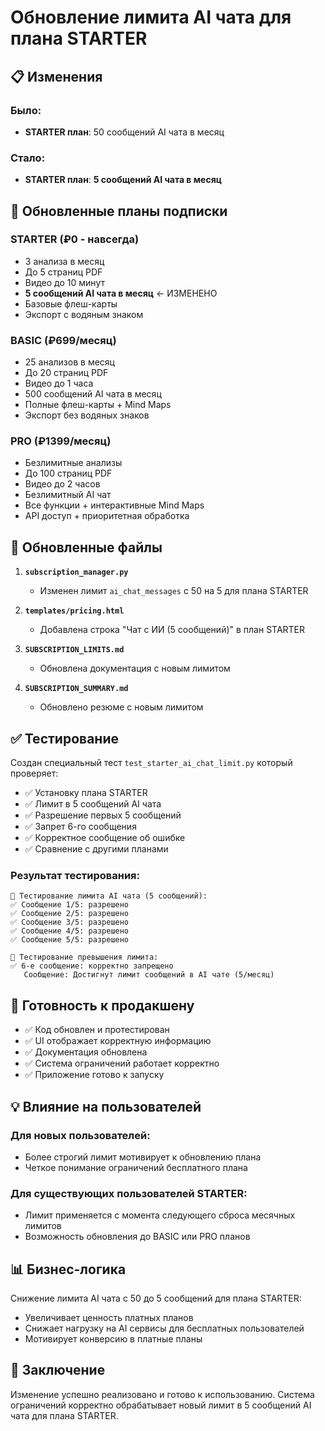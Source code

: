 # Обновление лимита AI чата для плана STARTER

## 📋 Изменения

### Было:
- **STARTER план**: 50 сообщений AI чата в месяц

### Стало:
- **STARTER план**: **5 сообщений AI чата в месяц**

## 🎯 Обновленные планы подписки

### STARTER (₽0 - навсегда)
- 3 анализа в месяц
- До 5 страниц PDF
- Видео до 10 минут
- **5 сообщений AI чата в месяц** ← ИЗМЕНЕНО
- Базовые флеш-карты
- Экспорт с водяным знаком

### BASIC (₽699/месяц)
- 25 анализов в месяц
- До 20 страниц PDF
- Видео до 1 часа
- 500 сообщений AI чата в месяц
- Полные флеш-карты + Mind Maps
- Экспорт без водяных знаков

### PRO (₽1399/месяц)
- Безлимитные анализы
- До 100 страниц PDF
- Видео до 2 часов
- Безлимитный AI чат
- Все функции + интерактивные Mind Maps
- API доступ + приоритетная обработка

## 🔧 Обновленные файлы

1. **`subscription_manager.py`**
   - Изменен лимит `ai_chat_messages` с 50 на 5 для плана STARTER

2. **`templates/pricing.html`**
   - Добавлена строка "Чат с ИИ (5 сообщений)" в план STARTER

3. **`SUBSCRIPTION_LIMITS.md`**
   - Обновлена документация с новым лимитом

4. **`SUBSCRIPTION_SUMMARY.md`**
   - Обновлено резюме с новым лимитом

## ✅ Тестирование

Создан специальный тест `test_starter_ai_chat_limit.py` который проверяет:

- ✅ Установку плана STARTER
- ✅ Лимит в 5 сообщений AI чата
- ✅ Разрешение первых 5 сообщений
- ✅ Запрет 6-го сообщения
- ✅ Корректное сообщение об ошибке
- ✅ Сравнение с другими планами

### Результат тестирования:
```
💬 Тестирование лимита AI чата (5 сообщений):
✅ Сообщение 1/5: разрешено
✅ Сообщение 2/5: разрешено
✅ Сообщение 3/5: разрешено
✅ Сообщение 4/5: разрешено
✅ Сообщение 5/5: разрешено

🚫 Тестирование превышения лимита:
✅ 6-е сообщение: корректно запрещено
   Сообщение: Достигнут лимит сообщений в AI чате (5/месяц)
```

## 🚀 Готовность к продакшену

- ✅ Код обновлен и протестирован
- ✅ UI отображает корректную информацию
- ✅ Документация обновлена
- ✅ Система ограничений работает корректно
- ✅ Приложение готово к запуску

## 💡 Влияние на пользователей

### Для новых пользователей:
- Более строгий лимит мотивирует к обновлению плана
- Четкое понимание ограничений бесплатного плана

### Для существующих пользователей STARTER:
- Лимит применяется с момента следующего сброса месячных лимитов
- Возможность обновления до BASIC или PRO планов

## 📊 Бизнес-логика

Снижение лимита AI чата с 50 до 5 сообщений для плана STARTER:
- Увеличивает ценность платных планов
- Снижает нагрузку на AI сервисы для бесплатных пользователей
- Мотивирует конверсию в платные планы

## 🎯 Заключение

Изменение успешно реализовано и готово к использованию. Система ограничений корректно обрабатывает новый лимит в 5 сообщений AI чата для плана STARTER.